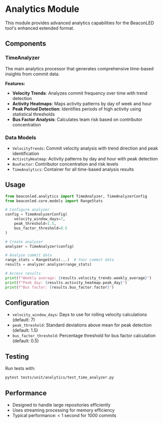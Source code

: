 # Analytics Module

This module provides advanced analytics capabilities for the BeaconLED tool's enhanced extended format.

## Components

### TimeAnalyzer
The main analytics processor that generates comprehensive time-based insights from commit data.

**Features:**
- **Velocity Trends**: Analyzes commit frequency over time with trend detection
- **Activity Heatmaps**: Maps activity patterns by day of week and hour
- **Peak Period Detection**: Identifies periods of high activity using statistical thresholds
- **Bus Factor Analysis**: Calculates team risk based on contributor concentration

### Data Models
- `VelocityTrends`: Commit velocity analysis with trend direction and peak identification
- `ActivityHeatmap`: Activity patterns by day and hour with peak detection
- `BusFactor`: Contributor concentration and risk levels
- `TimeAnalytics`: Container for all time-based analysis results

## Usage

```python
from beaconled.analytics import TimeAnalyzer, TimeAnalyzerConfig
from beaconled.core.models import RangeStats

# Configure analyzer
config = TimeAnalyzerConfig(
    velocity_window_days=7,
    peak_threshold=1.5,
    bus_factor_threshold=0.5
)

# Create analyzer
analyzer = TimeAnalyzer(config)

# Analyze commit data
range_stats = RangeStats(...)  # Your commit data
results = analyzer.analyze(range_stats)

# Access results
print(f"Weekly average: {results.velocity_trends.weekly_average}")
print(f"Peak day: {results.activity_heatmap.peak_day}")
print(f"Bus factor: {results.bus_factor.factor}")
```

## Configuration

- `velocity_window_days`: Days to use for rolling velocity calculations (default: 7)
- `peak_threshold`: Standard deviations above mean for peak detection (default: 1.5)
- `bus_factor_threshold`: Percentage threshold for bus factor calculation (default: 0.5)

## Testing

Run tests with:
```bash
pytest tests/unit/analytics/test_time_analyzer.py
```

## Performance

- Designed to handle large repositories efficiently
- Uses streaming processing for memory efficiency
- Typical performance: < 1 second for 1000 commits
